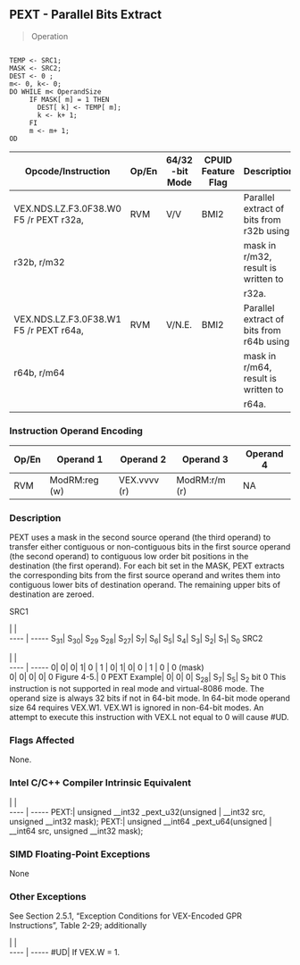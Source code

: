 ## PEXT  -  Parallel Bits Extract

> Operation
``` slim

TEMP <- SRC1;
MASK <- SRC2;
DEST <- 0 ;
m<- 0, k<- 0;
DO WHILE m< OperandSize
     IF MASK[ m] = 1 THEN
       DEST[ k] <- TEMP[ m];
       k <- k+ 1;
     FI
     m <- m+ 1;
OD

```

 Opcode/Instruction                    | Op/En| 64/32 -bit Mode| CPUID Feature Flag| Description                             
 ---  | --- | --- | --- | ---
 VEX.NDS.LZ.F3.0F38.W0 F5 /r PEXT r32a,| RVM  | V/V            | BMI2              | Parallel extract of bits from r32b using
 r32b, r/m32                           |      |                |                   | mask in r/m32, result is written to     
                                       |      |                |                   | r32a.                                   
 VEX.NDS.LZ.F3.0F38.W1 F5 /r PEXT r64a,| RVM  | V/N.E.         | BMI2              | Parallel extract of bits from r64b using
 r64b, r/m64                           |      |                |                   | mask in r/m64, result is written to     
                                       |      |                |                   | r64a.                                   

### Instruction Operand Encoding
 Op/En| Operand 1    | Operand 2   | Operand 3    | Operand 4
 ---  | --- | --- | --- | ---
 RVM  | ModRM:reg (w)| VEX.vvvv (r)| ModRM:r/m (r)| NA       

### Description
PEXT uses a mask in the second source operand (the third operand) to transfer
either contiguous or non-contiguous bits in the first source operand (the second
operand) to contiguous low order bit positions in the destination (the first
operand). For each bit set in the MASK, PEXT extracts the corresponding bits
from the first source operand and writes them into contiguous lower bits of
destination operand. The remaining upper bits of destination are zeroed.

SRC1

   | |  
---- | -----
 S<sub>31</sub>| S<sub>30</sub>| S<sub>29</sub> S<sub>28</sub>| S<sub>27</sub>| S<sub>7</sub>| S<sub>6</sub>| S<sub>5</sub>| S<sub>4</sub>| S<sub>3</sub>| S<sub>2</sub>| S<sub>1</sub>| S<sub>0</sub>
SRC2

   | |  
---- | -----
 0| 0| 0| 1| 0            | 1             | 0| 1| 0| 0             | 1            | 0            | 0 (mask)           
 0| 0| 0| 0| 0 Figure 4-5.| 0 PEXT Example| 0| 0| 0| S<sub>28</sub>| S<sub>7</sub>| S<sub>5</sub>| S<sub>2</sub> bit 0
This instruction is not supported in real mode and virtual-8086 mode. The operand
size is always 32 bits if not in 64-bit mode. In 64-bit mode operand size 64
requires VEX.W1. VEX.W1 is ignored in non-64-bit modes. An attempt to execute
this instruction with VEX.L not equal to 0 will cause #UD.



### Flags Affected
None.


### Intel C/C++ Compiler Intrinsic Equivalent
   | |  
---- | -----
 PEXT:| unsigned __int32 _pext_u32(unsigned 
      | __int32 src, unsigned __int32 mask);
 PEXT:| unsigned __int64 _pext_u64(unsigned 
      | __int64 src, unsigned __int32 mask);

### SIMD Floating-Point Exceptions
None


### Other Exceptions
See Section 2.5.1, “Exception Conditions for VEX-Encoded GPR Instructions”,
Table 2-29; additionally

   | |  
---- | -----
 #UD| If VEX.W = 1.
